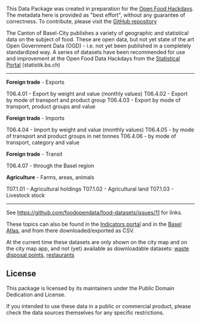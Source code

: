 This Data Package was created in preparation for the [Open Food Hackdays](http://food.opendata.ch). The metadata here is provided as "best effort", without any guarantee of correctness. To contribute, please visit the [GitHub repository](https://github.com/foodopendata/foodstats-basel/issues/)

The Canton of Basel-City publishes a variety of geographic and statistical data on the subject of food. These are open data, but not yet state of the art Open Government Data (OGD) - i.e. not yet been published in a completely standardized way. A series of datasets have been recommended for use and improvement at the Open Food Data Hackdays from the [Statistical Portal](http://www.statistik.bs.ch/zahlen/tabellen.html) (statistik.bs.ch)

---

**Foreign trade** - Exports

T06.4.01 - Export by weight and value (monthly values)
T06.4.02 - Export by mode of transport and product group
T06.4.03 - Export by mode of transport, product groups and value

**Foreign trade** - Imports

T06.4.04 - Import by weight and value (monthly values)
T06.4.05 - by mode of transport and product groups in net tonnes
T06.4.06 - by mode of transport, category and value

**Foreign trade** - Transit

T06.4.07 - through the Basel region

**Agriculture** - Farms, areas, animals

T07.1.01 - Agricultural holdings
T07.1.02 - Agricultural land
T07.1.03 - Livestock stock

---

See https://github.com/foodopendata/food-datasets/issues/11 for links.

These topics can also be found in the [Indicators portal](http://www.statistik.bs.ch/zahlen/indikatoren/portal.html) and in the [Basel Atlas](https://www.basleratlas.ch/mobile.php), and from there downloaded/exported as CSV.

At the current time these datasets are only shown on the city map and on the city map app, and not (yet) available as downloadable datasets: [waste disposal points](http://www.stadtplan.bs.ch/geoviewer/index.php?cps=2611529.36,1267206.64,5000&nodefault&layers=stadtplan_farb_osm_5000,poi_ents_bioklappe,poi_ents_kehricht,poi_ents_recyclingpark,poi_ents_recyclingstation,poi_ents_sonderabfall,poi_ents_brauchbares,poi_ents_brillen,poi_ents_druckertanke,poi_ents_kleider,poi_ents_kleidercontainer,poi_ents_korkzapfen,poi_ents_munition,poi_ents_pneus,poi_ents_tierkadaver), [restaurants](http://www.stadtplan.bs.ch/geoviewer/index.php?cps=2611529.36,1267206.64,5000&nodefault&layers=stadtplan_farb_osm_5000,poi_gastro_restaurant)

## License

This package is licensed by its maintainers under the Public Domain Dedication
and License.

If you intended to use these data in a public or commercial product, please
check the data sources themselves for any specific restrictions.
